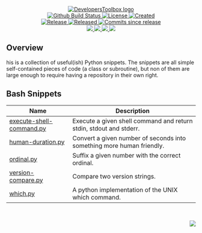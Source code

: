 <!-- markdownlint-disable -->
<p align="center">
    <a href="https://github.com/DevelopersToolbox/">
        <img src="https://cdn.wolfsoftware.com/assets/images/github/organisations/developerstoolbox/black-and-white-circle-256.png" alt="DevelopersToolbox logo" />
    </a>
    <br />
    <a href="https://github.com/DevelopersToolbox/python-snippets/actions/workflows/cicd.yml">
        <img src="https://img.shields.io/github/actions/workflow/status/DevelopersToolbox/python-snippets/cicd.yml?branch=master&label=build%20status&style=for-the-badge" alt="Github Build Status" />
    </a>
    <a href="https://github.com/DevelopersToolbox/python-snippets/blob/master/LICENSE.md">
        <img src="https://img.shields.io/github/license/DevelopersToolbox/python-snippets?color=blue&label=License&style=for-the-badge" alt="License">
    </a>
    <a href="https://github.com/DevelopersToolbox/python-snippets">
        <img src="https://img.shields.io/github/created-at/DevelopersToolbox/python-snippets?color=blue&label=Created&style=for-the-badge" alt="Created">
    </a>
    <br />
    <a href="https://github.com/DevelopersToolbox/python-snippets/releases/latest">
        <img src="https://img.shields.io/github/v/release/DevelopersToolbox/python-snippets?color=blue&label=Latest%20Release&style=for-the-badge" alt="Release">
    </a>
    <a href="https://github.com/DevelopersToolbox/python-snippets/releases/latest">
        <img src="https://img.shields.io/github/release-date/DevelopersToolbox/python-snippets?color=blue&label=Released&style=for-the-badge" alt="Released">
    </a>
    <a href="https://github.com/DevelopersToolbox/python-snippets/releases/latest">
        <img src="https://img.shields.io/github/commits-since/DevelopersToolbox/python-snippets/latest.svg?color=blue&style=for-the-badge" alt="Commits since release">
    </a>
    <br />
    <a href="https://github.com/DevelopersToolbox/python-snippets/blob/master/.github/CODE_OF_CONDUCT.md">
        <img src="https://img.shields.io/badge/Code%20of%20Conduct-blue?style=for-the-badge" />
    </a>
    <a href="https://github.com/DevelopersToolbox/python-snippets/blob/master/.github/CONTRIBUTING.md">
        <img src="https://img.shields.io/badge/Contributing-blue?style=for-the-badge" />
    </a>
    <a href="https://github.com/DevelopersToolbox/python-snippets/blob/master/.github/SECURITY.md">
        <img src="https://img.shields.io/badge/Report%20Security%20Concern-blue?style=for-the-badge" />
    </a>
    <a href="https://github.com/DevelopersToolbox/python-snippets/issues">
        <img src="https://img.shields.io/badge/Get%20Support-blue?style=for-the-badge" />
    </a>
</p>

## Overview

his is a collection of useful(ish) Python snippets. The snippets are all simple self-contained pieces of code (a class or subroutine), but non of them are large enough to require having a repository in their own right.

## Bash Snippets

| Name                                                                           | Description                                                           |
| ------------------------------------------------------------------------------ | --------------------------------------------------------------------- |
| [execute-shell-command.py](src/execute-shell-command/execute-shell-command.py) | Execute a given shell command and return stdin, stdout and stderr.    |
| [human-duration.py](src/human-duration/human-duration.py)                      | Convert a given number of seconds into something more human friendly. |
| [ordinal.py](src/ordinal/ordinal.py)                                           | Suffix a given number with the correct ordinal.                       |
| [version-compare.py](src/version-compare/version-compare.py)                   | Compare two version strings.                                          |
| [which.py](src/which/which.py)                                                 | A python implementation of the UNIX which command.                    |

<br />
<p align="right"><a href="https://wolfsoftware.com/"><img src="https://img.shields.io/badge/Created%20by%20Wolf%20on%20behalf%20of%20Wolf%20Software-blue?style=for-the-badge" /></a></p>
